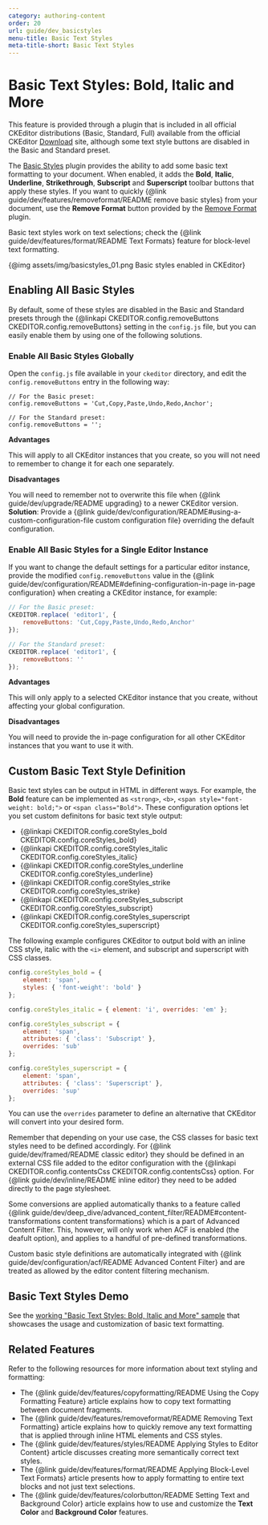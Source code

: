 ```yaml
---
category: authoring-content
order: 20
url: guide/dev_basicstyles
menu-title: Basic Text Styles
meta-title-short: Basic Text Styles
---
```

<!--
Copyright (c) 2003-2017, CKSource - Frederico Knabben. All rights reserved.
For licensing, see LICENSE.md.
-->

# Basic Text Styles: Bold, Italic and More

<info-box info=""> This feature is provided through a plugin that is included in all official CKEditor distributions (Basic, Standard, Full) available from the official CKEditor <a href="https://ckeditor.com/ckeditor-4/download/">Download</a> site, although some text style buttons are disabled in the Basic and Standard preset.
</info-box>

The [Basic Styles](https://ckeditor.com/cke4/addon/basicstyles) plugin provides the ability to add some basic text formatting to your document. When enabled, it adds the **Bold**, **Italic**, **Underline**, **Strikethrough**, **Subscript** and **Superscript** toolbar buttons that apply these styles. If you want to quickly {@link guide/dev/features/removeformat/README remove basic styles} from your document, use the **Remove Format** button provided by the [Remove Format](https://ckeditor.com/cke4/addon/removeformat) plugin.


Basic text styles work on text selections; check the {@link guide/dev/features/format/README Text Formats} feature for block-level text formatting.

{@img assets/img/basicstyles_01.png Basic styles enabled in CKEditor}

## Enabling All Basic Styles

By default, some of these styles are disabled in the Basic and Standard presets through the {@linkapi CKEDITOR.config.removeButtons CKEDITOR.config.removeButtons} setting in the `config.js` file, but you can easily enable them by using one of the following solutions.

### Enable All Basic Styles Globally

Open the `config.js` file available in your `ckeditor` directory, and edit the `config.removeButtons` entry in the following way:

	// For the Basic preset:
	config.removeButtons = 'Cut,Copy,Paste,Undo,Redo,Anchor';

	// For the Standard preset:
	config.removeButtons = '';

**Advantages**

This will apply to all CKEditor instances that you create, so you will not need to remember to change it for each one separately.

**Disadvantages**

You will need to remember not to overwrite this file when {@link guide/dev/upgrade/README upgrading} to a newer CKEditor version. **Solution**: Provide a {@link guide/dev/configuration/README#using-a-custom-configuration-file custom configuration file} overriding the default configuration.

### Enable All Basic Styles for a Single Editor Instance

If you want to change the default settings for a particular editor instance, provide the modified `config.removeButtons` value in the {@link guide/dev/configuration/README#defining-configuration-in-page in-page configuration} when creating a CKEditor instance, for example:

``` js
// For the Basic preset:
CKEDITOR.replace( 'editor1', {
    removeButtons: 'Cut,Copy,Paste,Undo,Redo,Anchor'
});

// For the Standard preset:
CKEDITOR.replace( 'editor1', {
    removeButtons: ''
});
```

**Advantages**

This will only apply to a selected CKEditor instance that you create, without affecting your global configuration.

**Disadvantages**

You will need to provide the in-page configuration for all other CKEditor instances that you want to use it with.

## Custom Basic Text Style Definition

Basic text styles can be output in HTML in different ways. For example, the **Bold** feature can be implemented as `<strong>`, `<b>`, `<span style="font-weight: bold;">` or `<span class="Bold">`. These configuration options let you set custom definitons for basic text style output:

* {@linkapi CKEDITOR.config.coreStyles_bold CKEDITOR.config.coreStyles_bold}
* {@linkapi CKEDITOR.config.coreStyles_italic CKEDITOR.config.coreStyles_italic}
* {@linkapi CKEDITOR.config.coreStyles_underline CKEDITOR.config.coreStyles_underline}
* {@linkapi CKEDITOR.config.coreStyles_strike CKEDITOR.config.coreStyles_strike}
* {@linkapi CKEDITOR.config.coreStyles_subscript CKEDITOR.config.coreStyles_subscript}
* {@linkapi CKEDITOR.config.coreStyles_superscript CKEDITOR.config.coreStyles_superscript}

The following example configures CKEditor to output bold with an inline CSS style, italic with the `<i>` element, and subscript and superscript with CSS classes.

``` js
config.coreStyles_bold = {
    element: 'span',
    styles: { 'font-weight': 'bold' }
};

config.coreStyles_italic = { element: 'i', overrides: 'em' };

config.coreStyles_subscript = {
    element: 'span',
    attributes: { 'class': 'Subscript' },
    overrides: 'sub'
};

config.coreStyles_superscript = {
    element: 'span',
    attributes: { 'class': 'Superscript' },
    overrides: 'sup'
};
```

You can use the `overrides` parameter to define an alternative that CKEditor will convert into your desired form.

Remember that depending on your use case, the CSS classes for basic text styles need to be defined accordingly. For {@link guide/dev/framed/README classic editor} they should be defined in an external CSS file added to the editor configuration with the {@linkapi CKEDITOR.config.contentsCss CKEDITOR.config.contentsCss} option. For {@link guide/dev/inline/README inline editor} they need to be added directly to the page stylesheet.

<info-box hint=""> <p> 	Some conversions are applied automatically thanks to a feature called {@link guide/dev/deep_dive/advanced_content_filter/README#content-transformations content transformations} which is a part of Advanced Content Filter. This, however, will only work when ACF is enabled (the deafult option), and applies to a handful of pre-defined transformations. </p> <p> 	Custom basic style definitions are automatically integrated with {@link guide/dev/configuration/acf/README Advanced Content Filter} and are treated as allowed by the editor content filtering mechanism. </p>
</info-box>

## Basic Text Styles Demo

See the [working "Basic Text Styles: Bold, Italic and More" sample](https://sdk.ckeditor.com/samples/basicstyles.html) that showcases the usage and customization of basic text formatting.

## Related Features

Refer to the following resources for more information about text styling and formatting:

* The {@link guide/dev/features/copyformatting/README Using the Copy Formatting Feature} article explains how to copy text formatting between document fragments.
* The {@link guide/dev/features/removeformat/README Removing Text Formatting} article explains how to quickly remove any text formatting that is applied through inline HTML elements and CSS styles.
* The {@link guide/dev/features/styles/README Applying Styles to Editor Content} article discusses creating more semantically correct text styles.
* The {@link guide/dev/features/format/README Applying Block-Level Text Formats} article presents how to apply formatting to entire text blocks and not just text selections.
* The {@link guide/dev/features/colorbutton/README Setting Text and Background Color} article explains how to use and customize the **Text Color** and **Background Color** features.
</i></span></span></b></strong>